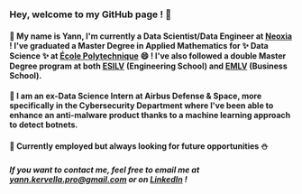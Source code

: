 ### Hey, welcome to my GitHub page ! 👋

#### 💬 My name is Yann, I'm currently a Data Scientist/Data Engineer at [Neoxia](https://neoxia.com/accueil-activites) ! I've graduated a Master Degree in Applied Mathematics for ✨ Data Science ✨ at [École Polytechnique](https://www.polytechnique.edu/en) :smile: ! I've also followed a double Master Degree program at both [ESILV](https://www.esilv.fr) (Engineering School) and [EMLV](https://www.emlv.fr) (Business School). 

#### 👯 I am an ex-Data Science Intern at Airbus Defense & Space, more specifically in the Cybersecurity Department where I've been able to enhance an anti-malware product thanks to a machine learning approach to detect botnets.

#### 🔭 Currently employed but always looking for future opportunities :snowman:

##### If you want to contact me, feel free to email me at yann.kervella.pro@gmail.com or on [LinkedIn](https://www.linkedin.com/in/yannkervella/) !
